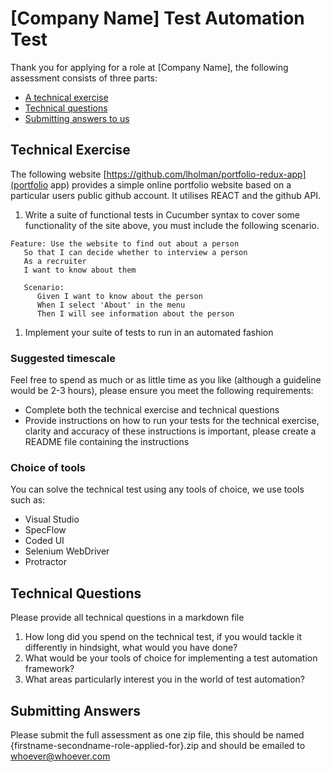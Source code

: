 # [Company Name] Test Automation Test

Thank you for applying for a role at [Company Name], the following assessment consists of three parts:

* [A technical exercise](#technical-exercise) 
* [Technical questions](#technical-questions)
* [Submitting answers to us](#submitting-answers)

## Technical Exercise

The following website [https://github.com/lholman/portfolio-redux-app](portfolio app) provides a simple online portfolio website based on a particular users public github account. It utilises REACT and the github API. 

1. Write a suite of functional tests in Cucumber syntax to cover some functionality of the site above, you must include the following scenario.

```
Feature: Use the website to find out about a person 
   So that I can decide whether to interview a person
   As a recruiter
   I want to know about them

   Scenario:
      Given I want to know about the person 
      When I select 'About' in the menu 
      Then I will see information about the person
```
 
1. Implement your suite of tests to run in an automated fashion

### Suggested timescale
Feel free to spend as much or as little time as you like (although a guideline would be  2-3 hours), please ensure you meet the following requirements:
* Complete both the technical exercise and technical questions
* Provide instructions on how to run your tests for the technical exercise, clarity and accuracy of these instructions is important, please create a README file containing the instructions

### Choice of tools

You can solve the technical test using any tools of choice, we use tools such as:
* Visual Studio 
* SpecFlow
* Coded UI
* Selenium WebDriver
* Protractor

## Technical Questions
Please provide all technical questions in a markdown file
1. How long did you spend on the technical test, if you would tackle it differently in hindsight, what would you have done?
1. What would be your tools of choice for implementing a test automation framework?
1. What areas particularly interest you in the world of test automation?

## Submitting Answers
Please submit the full assessment as one zip file, this should be named {firstname-secondname-role-applied-for}.zip and should be emailed to whoever@whoever.com



